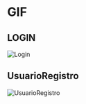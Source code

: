 # GIF

## LOGIN
![Login](https://user-images.githubusercontent.com/69025139/200250459-97ed4c5f-f97b-4a91-ad3b-3aa8f2694b1f.gif)

## UsuarioRegistro
![UsuarioRegistro](https://user-images.githubusercontent.com/69025139/200250472-9a529920-36f7-48ea-9265-119a5ee1ceb9.gif)
